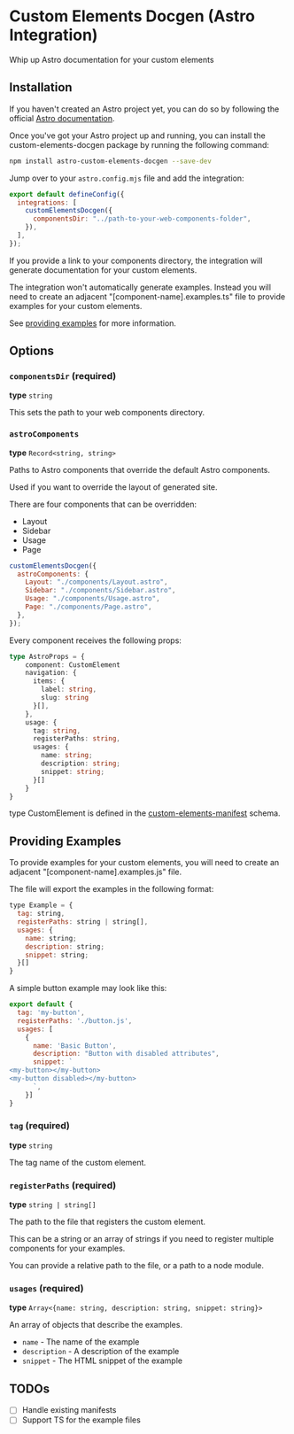 # Custom Elements Docgen (Astro Integration)

Whip up Astro documentation for your custom elements

## Installation

If you haven't created an Astro project yet, you can do so by following the official [Astro documentation](https://docs.astro.build/en/install/auto/).

Once you've got your Astro project up and running, you can install the custom-elements-docgen package by running the following command:

```bash
npm install astro-custom-elements-docgen --save-dev
```

Jump over to your `astro.config.mjs` file and add the integration:

```javascript
export default defineConfig({
  integrations: [
    customElementsDocgen({
      componentsDir: "../path-to-your-web-components-folder",
    }),
  ],
});
```

If you provide a link to your components directory, the integration will generate documentation for your custom elements.

The integration won't automatically generate examples. Instead you will need to create an adjacent "[component-name].examples.ts" file to provide examples for your custom elements.

See [providing examples](#providing-examples) for more information.


## Options

### `componentsDir` (required)

**type** `string`

This sets the path to your web components directory.

### `astroComponents`

**type** `Record<string, string>`

Paths to Astro components that override the default Astro components.

Used if you want to override the layout of generated site.

There are four components that can be overridden:

- Layout
- Sidebar
- Usage
- Page

```javascript
customElementsDocgen({
  astroComponents: {
    Layout: "./components/Layout.astro",
    Sidebar: "./components/Sidebar.astro",
    Usage: "./components/Usage.astro",
    Page: "./components/Page.astro",
  },
});
```

Every component receives the following props:

```typescript
type AstroProps = {
    component: CustomElement
    navigation: {
      items: {
        label: string,
        slug: string
      }[],
    },
    usage: {
      tag: string,
      registerPaths: string,
      usages: {
        name: string;
        description: string;
        snippet: string;
      }[]
    }
}
```

type CustomElement is defined in the [custom-elements-manifest](https://github.com/webcomponents/custom-elements-manifest?tab=readme-ov-file) schema.

## Providing Examples

To provide examples for your custom elements, you will need to create an adjacent "[component-name].examples.js" file.

The file will export the examples in the following format:

```javascript
type Example = {
  tag: string,
  registerPaths: string | string[],
  usages: {
    name: string;
    description: string;
    snippet: string;
  }[] 
}
```

A simple button example may look like this:

```javascript
export default {
  tag: 'my-button',
  registerPaths: './button.js',
  usages: [
    {
      name: 'Basic Button',
      description: "Button with disabled attributes",
      snippet: `
<my-button></my-button>
<my-button disabled></my-button>
      `,
    }]
}
```

### `tag` (required)

**type** `string`

The tag name of the custom element.

### `registerPaths` (required)

**type** `string | string[]`

The path to the file that registers the custom element.

This can be a string or an array of strings if you need to register multiple components for your examples.

You can provide a relative path to the file, or a path to a node module.

### `usages` (required)

**type** `Array<{name: string, description: string, snippet: string}>`

An array of objects that describe the examples.

- `name` - The name of the example
- `description` - A description of the example
- `snippet` - The HTML snippet of the example


## TODOs

- [ ] Handle existing manifests
- [ ] Support TS for the example files
